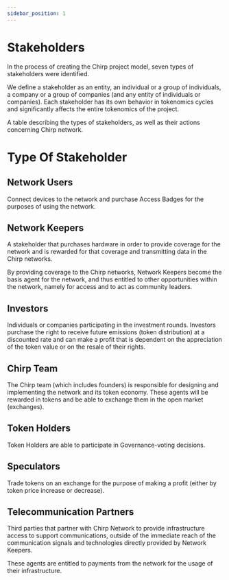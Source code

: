 ```yaml
---
sidebar_position: 1
---
```


# Stakeholders

In the process of creating the Chirp project model, seven types of stakeholders were identified. 

We define a stakeholder as an entity, an individual or a group of individuals, a company or a group of companies (and any entity of individuals or companies). Each stakeholder has its own behavior in tokenomics cycles and significantly affects the entire tokenomics of the project.

A table describing the types of stakeholders, as well as their actions concerning Chirp network.

# Type Of Stakeholder

## Network Users
Connect devices to the network and purchase Access Badges for the purposes of using the network.

## Network Keepers
A stakeholder that purchases hardware in order to provide coverage for the network and is rewarded for that coverage and transmitting data in the Chirp networks.

By providing coverage to the Chirp networks, Network Keepers become the basis agent for the network, and thus entitled to other opportunities within the network, namely for access and to act as community leaders.

## Investors
Individuals or companies participating in the investment rounds. Investors purchase the right to receive future emissions (token distribution) at a discounted rate and can make a profit that is dependent on the appreciation of the token value or on the resale of their rights.

## Chirp Team 
The Chirp team (which includes founders) is responsible for designing and implementing the network and its token economy. These agents will be rewarded in tokens and be able to exchange them in the open market (exchanges).

## Token Holders
Token Holders are able to participate in Governance-voting decisions.

## Speculators
Trade tokens on an exchange for the purpose of making a profit (either by token price increase or decrease).

## Telecommunication Partners
Third parties that partner with Chirp Network to provide infrastructure access to support communications, outside of the immediate reach of the communication signals and technologies directly provided by Network Keepers.

These agents are entitled to payments from the network for the usage of their infrastructure.

